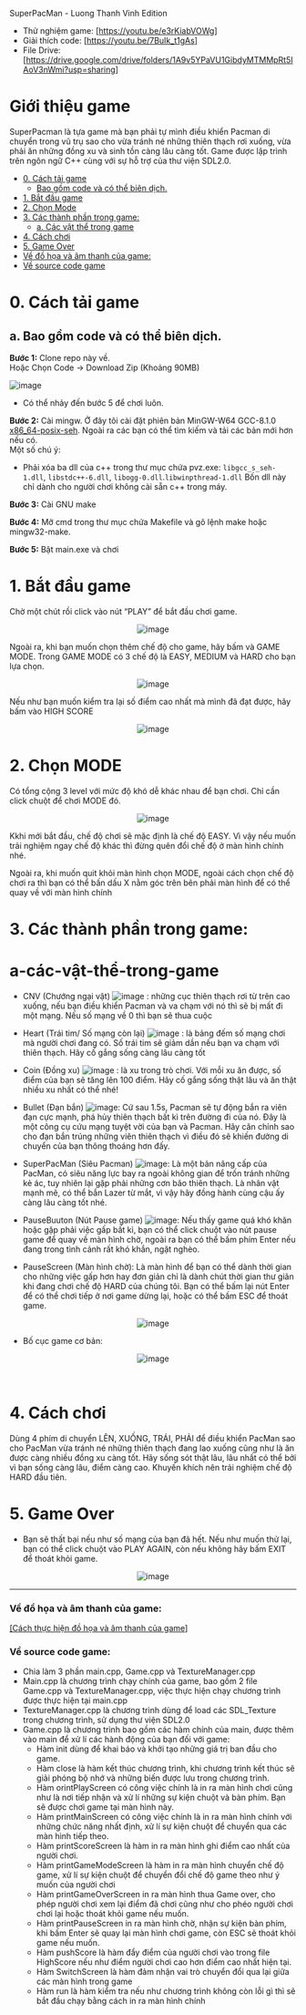 SuperPacMan - Luong Thanh Vinh Edition

- Thử nghiệm game: [https://youtu.be/e3rKiabVOWg]
- Giải thích code: [https://youtu.be/7BuIk_t1gAs]
- File Drive: [https://drive.google.com/drive/folders/1A9v5YPaVU1GibdyMTMMpRt5IAoV3nWmi?usp=sharing]
# Giới thiệu game

SuperPacman là tựa game mà bạn phải tự mình điều khiển Pacman di chuyển trong vũ trụ sao cho
vừa tránh né những thiên thạch rơi xuống, vừa phải ăn những đồng xu và sinh tồn càng lâu càng
tốt. Game được lập trình trên ngôn ngữ C++ cùng với sự hỗ trợ của thư viện SDL2.0.

- [0. Cách tải game](#0-cách-tải-game)
    * [Bao gồm code và có thể biên dịch.](#a-bao-gồm-code-và-có-thể-biên-dịch)
- [1. Bắt đầu game](#1-bắt-đầu-game)
- [2. Chọn Mode](#2-chọn-Mode)
- [3. Các thành phần trong game:](#3-các-thành-phần-trong-game)
   * [a. Các vật thể trong game](#a-các-vật-thể-trong-game)
- [4. Cách chơi](#4-cách-chơi)
- [5. Game Over](#5-Game-over)
- [Về đồ họa và âm thanh của game:](#về-đồ-họa-và-âm-thanh-của-game)
- [Về source code game](#về-source-code-game)

# 0. Cách tải game


## a. Bao gồm code và có thể biên dịch.

**Bước 1:** Clone repo này về. <br/>
Hoặc Chọn Code -> Download Zip (Khoảng 90MB)

![image](Input/HuongDan/1.png)

- Có thể nhảy đến bước 5 để chơi luôn.

**Bước 2:** Cài mingw. Ở đây tôi cài đặt phiên bản MinGW-W64
GCC-8.1.0 [x86_64-posix-seh](https://sourceforge.net/projects/mingw-w64/files/Toolchains%20targetting%20Win64/Personal%20Builds/mingw-builds/8.1.0/threads-posix/seh/x86_64-8.1.0-release-posix-seh-rt_v6-rev0.7z/download). Ngoài ra các bạn có thể tìm kiếm và tải các bản mới hơn nếu có.<br/>
Một số chú ý: <br/>

- Phải xóa ba dll của c++ trong thư mục chứa pvz.exe: `libgcc_s_seh-1.dll`, `libstdc++-6.dll`, `libogg-0.dll`.`libwinpthread-1.dll` Bốn dll này chỉ dành cho người chơi không cài sẵn c++ trong máy.

**Bước 3:** Cài GNU make

**Bước 4:** Mở cmd trong thư mục chứa Makefile và gõ lệnh make hoặc mingw32-make.

**Bước 5:** Bật main.exe và chơi

# 1. Bắt đầu game

Chờ một chút rồi click vào nút “PLAY” để bắt đầu chơi game.
<div style="text-align: center;">

![image](Input/HuongDan/2.png)

</div>


Ngoài ra, khi bạn muốn chọn thêm chế độ cho game, hãy bấm và GAME MODE. Trong GAME MODE có 3 chế độ là EASY, MEDIUM và HARD cho bạn lựa chọn.

<div style="text-align: center;">

![image](Input/HuongDan/3.png)

</div>

Nếu như bạn muốn kiểm tra lại số điểm cao nhất mà mình đã đạt được, hãy bấm vào HIGH SCORE

<div style="text-align: center;">

![image](Input/HuongDan/4.png)

</div>

# 2. Chọn MODE

Có tổng cộng 3 level với mức độ khó dễ khác nhau để bạn chơi. Chỉ cần click chuột để chơi MODE đó.
<div style="text-align: center;">

![image](Input/HuongDan/3.png)
</div>


Kkhi mới bắt đầu, chế độ chơi sẽ mặc định là chế độ EASY. Vì vậy nếu muốn trải nghiệm ngay chế độ khác thì đừng quên đổi chế độ ở màn hình chính nhé.

Ngoài ra, khi muốn quit khỏi màn hình chọn MODE, ngoài cách chọn chế độ chơi ra thì bạn có thể bấn dấu X nằm góc trên bên phải màn hình để có thể quay về với màn hình chính

# 3. Các thành phần trong game:
   # a-các-vật-thể-trong-game
-    CNV (Chướng ngại vật) ![image](Input/img/CNV.png)
     : những cục thiên thạch rơi từ trên cao xuống, nếu bạn điều khiển Pacman và va chạm      với nó thì sẽ bị mất đi một mạng. Nếu số mạng về 0 thì bạn sẽ thua cuộc

-    Heart (Trái tim/ Số mạng còn lại) ![image](Input/img/3.png)
     : là bảng đếm số mạng chơi mà người chơi đang có. Số trái tim sẽ giảm dần nếu bạn        va chạm với thiên thạch. Hãy cố gắng sống càng lâu càng tốt

-    Coin (Đồng xu) ![image](Input/img/coin.png)
     : là xu trong trò chơi. Với mỗi xu ăn được, số điểm của bạn sẽ tăng lên 100 điểm.        Hãy cố gắng sống thật lâu và ăn thật nhiều xu nhất có thể nhé!

-    Bullet (Đạn bắn) ![image](Input/img/Bullet.png): Cứ sau 1.5s, Pacman sẽ tự động bắn ra viên đạn cực mạnh, phá hủy thiên thạch bất kì trên đường đi của nó. Đây là một công cụ cứu mạng tuyệt vời của bạn và Pacman. Hãy căn chỉnh sao cho đạn bắn trúng những viên thiên thạch vì điều đó sẽ khiến đường di chuyển của bạn thông thoáng hơn đấy.

-    SuperPacMan (Siêu Pacman) ![image](Input/img/SuperPacMan.png):
     Là một bản nâng cấp của PacMan, có siêu năng lực bay ra ngoài không gian để trốn tránh những kẻ ác, tuy nhiên lại gặp phải những cơn bão thiên thạch. Là nhân vật mạnh mẽ, có thể bắn Lazer từ mắt, vì vậy hãy đồng hành cùng cậu ấy càng lâu càng tốt nhé.

-    PauseBuuton (Nút Pause game) ![image](Input/img/pausebutton.png): Nếu thấy game quá khó khăn hoặc gặp phải việc gấp bất kì, bạn có thể click chuột vào nút pause game để quay về màn hình chờ, ngoài ra bạn có thể bấm phím Enter nếu đang trong tình cảnh rất khó khắn, ngặt nghèo.

-   PauseScreen (Màn hình chờ): Là màn hình để bạn có thể dành thời gian cho những việc gấp hơn hay đơn giản chỉ là dành chút thời gian thư giãn khi đang chơi chế độ HARD của chúng tôi. Bạn có thể bấm lại nút Enter để có thể chơi tiếp ở nơi game dừng lại, hoặc có thể bấm ESC để thoát game.

<div style="text-align: center;">

![image](Input/HuongDan/6.png)
</div>

- Bố cục game cơ bản:

<div style="text-align: center;">

![image](Input/HuongDan/5.png)
</div>

 

# 4. Cách chơi

Dùng 4 phím di chuyển LÊN, XUỐNG, TRÁI, PHẢI để điều khiển PacMan sao cho PacMan vừa tránh né những thiên thạch đang lao xuống cũng như là ăn được càng nhiều đồng xu càng tốt. Hãy sống sót thật lâu, lâu nhất có thể bởi vì bạn sống càng lâu, điểm càng cao. Khuyến khích nên trải nghiệm chế độ HARD đầu tiên.


# 5. Game Over

- Bạn sẽ thất bại nếu như số mạng của bạn đã hết. Nếu như muốn thử lại, bạn có thể click chuột vào PLAY AGAIN, còn nếu không hãy bấm EXIT để thoát khỏi game.

<div style="text-align: center;">

![image](Input/HuongDan/7.png)
</div>

---

### Về đồ họa và âm thanh của game:

[[Cách thực hiện đồ họa và âm thanh của game]](src/DoHoaGame.txt)

### Về source code game:
- Chia làm 3 phần main.cpp, Game.cpp và TextureManager.cpp
- Main.cpp là chương trình chạy chính của game, bao gồm 2 file Game.cpp và TextureManager.cpp, việc thực hiện chạy chương trình được thực hiện tại main.cpp
- TextureManager.cpp là chương trình dùng để load các SDL_Texture trong chương trình, sử dụng thư viện SDL2.0
- Game.cpp là chương trình bao gồm các hàm chính của main, được thêm vào main để xử lí các hành động của bạn đối với game:
  * Hàm init dùng để khai báo và khởi tạo những giá trị ban đầu cho game.
  * Hàm close là hàm kết thúc chương trình, khi chương trình kết thúc sẽ giải phóng bộ nhớ và những biến được lưu trong chương trình.
  * Hàm orintPlayScreen có công việc chính là in ra màn hình chơi cũng như là nơi tiếp nhận và xử lí những sự kiện chuột và bàn phím. Bạn sẽ được chơi game tại màn hình này.
  * Hàm printMainScreen có công việc chính là in ra màn hình chính với những chức năng nhất định, xử lí sự kiện chuột để chuyển qua các màn hình tiếp theo.
  * Hàm printScoreScreen là hàm in ra màn hình ghi điểm cao nhất của người chơi.
  * Hàm printGameModeScreen là hàm in ra màn hình chuyển chế độ game, xử lí sự kiện chuột để chuyển đổi chế độ game theo như ý muốn của người chơi
  * Hàm printGameOverScreen in ra màn hình thua Game over, cho phép người chơi xem lại điểm đã chơi cũng như cho phéo người chơi chơi lại hoặc thoát khỏi game nếu muốn.
  * Hàm printPauseScreen in ra màn hình chờ, nhận sự kiện bàn phím, khi bấm Enter sẽ quay lại màn hình chơi game, còn ESC sẽ thoát khỏi game nếu muốn.
  * Hàm pushScore là hàm đẩy điểm của người chơi vào trong file HighScore nếu như điểm người chơi cao hơn điểm cao nhất hiện tại.
  * Hàm SwitchScreen là hàm đảm nhận vai trò chuyển đổi qua lại giữa các màn hình trong game
  * Hàm run là hàm kiểm tra nếu như chương trình không còn lỗi gì thì sẽ bắt đầu chạy bằng cách in ra màn hình chính
